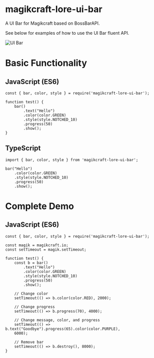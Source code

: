 # magikcraft-lore-ui-bar

A UI Bar for Magikcraft based on BossBarAPI.

See below for examples of how to use the UI Bar fluent API.

![UI Bar](https://media.giphy.com/media/xTkcEzfUCkrTC1q6li/giphy.gif)
# Basic Functionality

## JavaScript (ES6)
```
const { bar, color, style } = require('magikcraft-lore-ui-bar');

function test() {
    bar()
        .text("Hello")
        .color(color.GREEN)
        .style(style.NOTCHED_10)
        .progress(50)
        .show();
}
```
## TypeScript
```
import { bar, color, style } from 'magikcraft-lore-ui-bar';

bar("Hello")
    .color(color.GREEN)
    .style(style.NOTCHED_10)
    .progress(50)
    .show();

```

# Complete Demo

## JavaScript (ES6)

```
const { bar, color, style } = require('magikcraft-lore-ui-bar');

const magik = magikcraft.io;
const setTimeout = magik.setTimeout;

function test() {
    const b = bar()
        .text("Hello")
        .color(color.GREEN)
        .style(style.NOTCHED_10)
        .progress(50)
        .show();

    // Change color
    setTimeout(() => b.color(color.RED), 2000);

    // Change progress
    setTimeout(() => b.progress(70), 4000);

    // Change message, color, and progress
    setTimeout(() => b.text("Goodbye").progress(65).color(color.PURPLE),
    6000);

    // Remove bar
    setTimeout(() => b.destroy(), 8000);
}
```